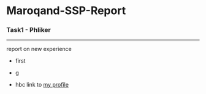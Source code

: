  Maroqand-SSP-Report
=====================
### Task1 - Phliker
-------------------------
report on new experience
+ first
- g
* hbc
link to [my profile](https://www.inha.uz) 
